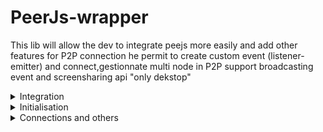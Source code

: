 # PeerJs-wrapper
This lib will allow the dev to integrate peejs more easily and add other features for P2P connection
he permit to create custom event (listener-emitter) and connect,gestionnate multi node in P2P support broadcasting event and screensharing api "only dekstop"
<details><summary>Integration</summary>
<p>

#### install peerjs in webserver 
Visit :https://www.npmjs.com/package/peerjs for backend configuration
npm:
```bash
          npm i peerjs --save
```
#### after backend configuration go on front-end and put script tag in head 
```Html
             <script src="./peerjs.js"></script>
             <script src="./peerjs-wrapper.js"></script>
```
>NB:this path can  change if peerjs and peerjs-wrapper.js is in other directory
</p>
</details>
<details><summary>Initialisation</summary>
<p>

#### create a peer and pass in peer_wapper instance
Visit:https://peerjs.com/ for more detail on the peer instance
npm:
 ```js
         const p2p= new Peer({
             host: location.hostname,
             port: location.port || (location.protocol === 'https:' ? 443 : 80),
             path: '/peerjs'
          })//peer instance
         let mypeer=new peer_wrapper(p2p,true); //peerjs wrapper instance :true "allow debug":false"dissalow debug message" 
 ```
</p>
</details>
<details><summary>Connections and others </summary>
<p>

#### connect with another peer
Visit:https://peerjs.com/ for more detail on the peer instance
npm:
 ```js
        mypeer.connectPeer(id); 
 ```
 >Data connections is stored on a object:
 ```js
       mypeer.object_user_connect; //access with the id of user mypeer.object_user_connect[id]
       mypeer.peerID for id of client in current use 
 ```
 >Emit a custom event 
 ```js
       mypeer.emit('event_name',data,callback); //third parameter is define for receive a acknowledge receipt of the message he return a object{receive:bol,date:timestamp}
 ```
 >listener a custom event
 ```js
       mypeer.on('event_name',callback)
       //example
       mypeer.on('message',(data)=>{
            console.log('message);
       })
 ```
 >Broadcast message by multiple node 
 ```js
       mypeer.broadcast('event_name',data);
 ```
 >Receive video call and voice call
 ```js
       mypeer.ReceivevideoCall(callback)
       mypeer.ReceiveVocalCall(callback)
 ```
 >video call and voice call
 ```js
       mypeer.videoCall(id,stream,callback)
       mypeer.voiceCall(id,stream,callback)
 ```
</p>

</details>


